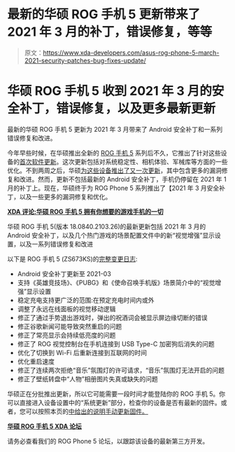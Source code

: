 # 最新的华硕 ROG 手机 5 更新带来了 2021 年 3 月的补丁，错误修复，等等

> 原文：<https://www.xda-developers.com/asus-rog-phone-5-march-2021-security-patches-bug-fixes-update/>

# 华硕 ROG 手机 5 收到 2021 年 3 月的安全补丁，错误修复，以及更多最新更新

最新的华硕 ROG 手机 5 更新为 2021 年 3 月带来了 Android 安全补丁和一系列错误修复和改进。

今年早些时候，在华硕推出全新的 [ROG 手机 5](https://www.xda-developers.com/asus-rog-phone-5/) 系列后不久，它推出了针对这些设备的[首次软件更新](https://www.xda-developers.com/asus-rog-phone-5-first-update/)。这次更新包括对系统稳定性、相机体验、军械库等方面的一些优化。不到两周之后，华硕[为这些设备推出了又一次更新](https://www.xda-developers.com/asus-rog-phone-5-3-ii-new-updates/)，其中包含更多的漏洞修复和改进。然而，更新不包括最新的 Android 安全补丁，手机仍停留在 2021 年 1 月的补丁上。现在，华硕终于为 ROG Phone 5 系列推出了【2021 年 3 月安全补丁，以及一些更多的漏洞修复和优化。

**[XDA 评论:华硕 ROG 手机 5 拥有你想要的游戏手机的一切](https://www.xda-developers.com/asus-rog-phone-5-review/)**

华硕 ROG 手机 5(版本 18.0840.2103.26)的最新更新包括 2021 年 3 月的 Android 安全补丁，以及几个热门游戏的场景配置文件中的新“视觉增强”显示设置，以及一系列错误修复和改进

以下是 ROG 手机 5 (ZS673KS)的[完整变更日志](https://zentalk.asus.com/en/discussion/47461/210420-rog-phone-5-18-0840-2103-26):

*   Android 安全补丁更新至 2021-03
*   支持《英雄竞技场》、《PUBG》和《使命召唤手机版》场景简介中的“视觉增强”显示设置
*   稳定充电支持更广泛的范围:在预定充电时间内或外
*   调整了永远在线面板的视觉移动逻辑
*   修正了通过手势退出游戏时，弹出的祝酒词会被显示屏边缘切断的错误
*   修正谷歌新闻可能导致突然重启的问题
*   修正了常亮显示会持续低亮度的问题
*   修正了 ROG 视觉控制台在手机连接到 USB Type-C 加密狗后消失的问题
*   优化了切换到 Wi-Fi 后重新连接到互联网的时间
*   优化重启速度
*   修正了连续两次拒绝“音乐”氛围灯的许可请求，“音乐”氛围灯无法开启的问题
*   修正了壁纸转盘中“人物”相册图片失真或缺失的问题

华硕正在分批推出更新，所以它可能需要一段时间才能登陆你的 ROG 手机 5。你可以直接进入设备设置中的“系统更新”部分，检查你的设备是否有最新的固件。或者，您可以按照本页的[中给出的说明手动更新固件。](https://www.asus.com/zentalk/thread-1158-1-1.html)

**[华硕 ROG 手机 5 XDA 论坛](https://forum.xda-developers.com/f/asus-rog-phone-5.12119/)**

请务必查看我们的 ROG Phone 5 论坛，以跟踪该设备的最新第三方开发。